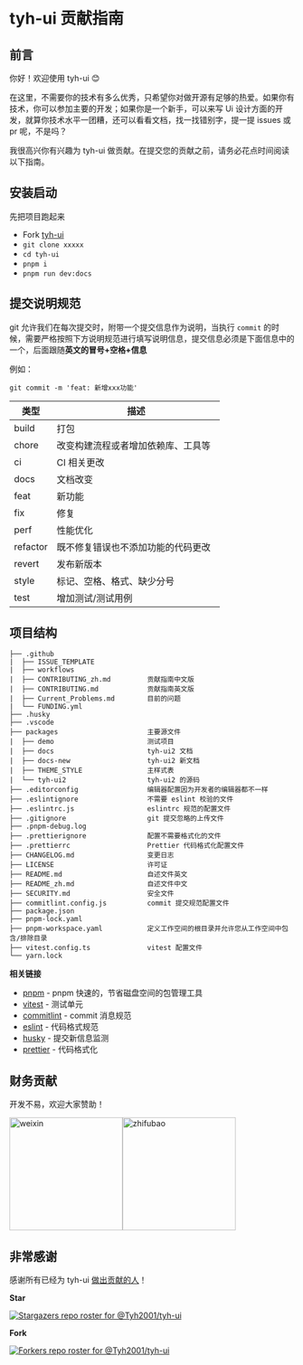 # tyh-ui 贡献指南

## 前言

你好！欢迎使用 tyh-ui :blush:

在这里，不需要你的技术有多么优秀，只希望你对做开源有足够的热爱。如果你有技术，你可以参加主要的开发；如果你是一个新手，可以来写 Ui 设计方面的开发，就算你技术水平一团糟，还可以看看文档，找一找错别字，提一提 issues 或 pr 呢，不是吗？

我很高兴你有兴趣为 tyh-ui 做贡献。在提交您的贡献之前，请务必花点时间阅读以下指南。

## 安装启动

先把项目跑起来

- Fork [tyh-ui](https://github.com/Tyh2001/tyh-ui)
- `git clone xxxxx`
- `cd tyh-ui`
- `pnpm i`
- `pnpm run dev:docs`

## 提交说明规范

git 允许我们在每次提交时，附带一个提交信息作为说明，当执行 `commit` 的时候，需要严格按照下方说明规范进行填写说明信息，提交信息必须是下面信息中的一个，后面跟随**英文的冒号+空格+信息**

例如：

```shell
git commit -m 'feat: 新增xxx功能'
```

| 类型     | 描述                                 |
| -------- | ------------------------------------ |
| build    | 打包                                 |
| chore    | 改变构建流程或者增加依赖库、工具等   |
| ci       | CI 相关更改                          |
| docs     | 文档改变                             |
| feat     | 新功能                               |
| fix      | 修复                                 |
| perf     | 性能优化                             |
| refactor | 既不修复错误也不添加功能的代码更改   |
| revert   | 发布新版本                           |
| style    | 标记、空格、格式、缺少分号           |
| test     | 增加测试/测试用例                    |

## 项目结构

```
├── .github
|  ├── ISSUE_TEMPLATE
|  ├── workflows
|  ├── CONTRIBUTING_zh.md         贡献指南中文版
|  ├── CONTRIBUTING.md            贡献指南英文版
|  ├── Current_Problems.md        目前的问题
|  └── FUNDING.yml
├── .husky
├── .vscode
├── packages                      主要源文件
|  ├── demo                       测试项目
|  ├── docs                       tyh-ui2 文档
|  ├── docs-new                   tyh-ui2 新文档
|  ├── THEME_STYLE                主样式表
|  └── tyh-ui2                    tyh-ui2 的源码
├── .editorconfig                 编辑器配置因为开发者的编辑器都不一样
├── .eslintignore                 不需要 eslint 校验的文件
├── .eslintrc.js                  eslintrc 规范的配置文件
├── .gitignore                    git 提交忽略的上传文件
├── .pnpm-debug.log
├── .prettierignore               配置不需要格式化的文件
├── .prettierrc                   Prettier 代码格式化配置文件
├── CHANGELOG.md                  变更日志
├── LICENSE                       许可证
├── README.md                     自述文件英文
├── README_zh.md                  自述文件中文
├── SECURITY.md                   安全文件
├── commitlint.config.js          commit 提交规范配置文件
├── package.json
├── pnpm-lock.yaml
├── pnpm-workspace.yaml           定义工作空间的根目录并允许您从工作空间中包含/排除目录
├── vitest.config.ts              vitest 配置文件
└── yarn.lock
```

**相关链接**

- [pnpm](https://github.com/pnpm/pnpm) - pnpm 快速的，节省磁盘空间的包管理工具
- [vitest](https://github.com/vitest-dev/vitest) - 测试单元
- [commitlint](https://github.com/conventional-changelog/commitlint) - commit 消息规范
- [eslint](https://github.com/eslint/eslint) - 代码格式规范
- [husky](https://github.com/typicode/husky) - 提交新信息监测
- [prettier](https://github.com/prettier/prettier) - 代码格式化

## 财务贡献

开发不易，欢迎大家赞助！

<img width="200px" align="center" src="https://tianyuhao.cn/images/tyh-ui/weixin.jpg" alt="weixin"><img width="200px" align="center" src="https://tianyuhao.cn/images/tyh-ui/zhifubao.jpg" alt="zhifubao">

## 非常感谢

感谢所有已经为 tyh-ui [做出贡献的人](https://github.com/Tyh2001/tyh-ui2/graphs/contributors)！

**Star**

[![Stargazers repo roster for @Tyh2001/tyh-ui](https://reporoster.com/stars/Tyh2001/tyh-ui)](https://github.com/Tyh2001/tyh-ui/stargazers)

**Fork**

[![Forkers repo roster for @Tyh2001/tyh-ui](https://reporoster.com/forks/Tyh2001/tyh-ui)](https://github.com/Tyh2001/tyh-ui/network/members)
